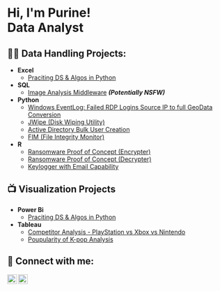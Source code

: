 <h1>Hi, I'm Purine! <br/>Data Analyst</a>

<h2>👨‍💻 Data Handling Projects:</h2>

- <b>Excel</b>
  - [Praciting DS & Algos in Python](https://github.com/joshmadakor1/Algorithms-Practice)
- <b>SQL</b>
  - [Image Analysis Middleware](https://github.com/joshmadakor1/4chan-Image-Analysis-Middleware-C964) <b><i>(Potentially NSFW)</b></i>
- <b>Python</b>
  - [Windows EventLog: Failed RDP Logins Source IP to full GeoData Conversion](https://github.com/joshmadakor1/Sentinel-Lab)
  - [JWipe (Disk Wiping Utility)](https://github.com/joshmadakor1/Jwipe.PowerShell)
  - [Active Directory Bulk User Creation](https://github.com/joshmadakor1/AD_PS)
  - [FIM (File Integrity Monitor)](https://github.com/joshmadakor1/PowerShell-Integrity-FIM)
- <b>R</b>
  - [Ransomware Proof of Concept (Encrypter)](https://github.com/joshmadakor1/EncrypterPOC)
  - [Ransomware Proof of Concept (Decrypter)](https://github.com/joshmadakor1/DecrypterPOC)
  - [Keylogger with Email Capability](https://github.com/joshmadakor1/Key-Logger-With-Email)


<h2>📺 Visualization Projects</h2>

- <b>Power Bi</b>
  - [Praciting DS & Algos in Python](https://github.com/joshmadakor1/Algorithms-Practice)
- <b>Tableau</b>
  - [Competitor Analysis - PlayStation vs Xbox vs Nintendo](https://public.tableau.com/app/profile/purine.thilarak/viz/CompetitorAnalysis-PlaystationvsXboxvsNintendo/CompetitorAnalysis1994-2010)
  - [Poupularity of K-pop Analysis](https://public.tableau.com/app/profile/purine.thilarak/viz/Allyouneedtoknowaboutkpop/Dashboard1)


<h2> 🤳 Connect with me:</h2>


[<img align="left" alt="JoshMadakor | LinkedIn" width="22px" src="https://cdn.jsdelivr.net/npm/simple-icons@v3/icons/linkedin.svg" />][linkedin]
[<img align="left" alt="JoshMadakor | Instagram" width="22px" src="https://cdn.jsdelivr.net/npm/simple-icons@v3/icons/instagram.svg" />][instagram]

[instagram]: https://www.instagram.com/gon.na_/
[linkedin]: https://www.linkedin.com/in/purine-thilarak-062a0a27b/
